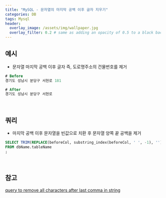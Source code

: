```yaml
---
title: "MySQL - 문자열의 마지막 공백 이후 글자 지우기"
categories: DB
tags: Mysql
header:
  overlay_image: /assets/img/wallpaper.jpg
  overlay_filter: 0.2 # same as adding an opacity of 0.5 to a black background
---
```


## 예시

- 문자열 마지막 공백 이후 글자 즉, 도로명주소의 건물번호를 제거

```sql
# Before
경기도 성남시 분당구 서현로 181

# After
경기도 성남시 분당구 서현로
```

<br>

## 쿼리

- 마지막 공백 이후 문자열을 빈값으로 치환 후 문자열 양쪽 끝 공백을 제거

```sql
SELECT TRIM(REPLACE(beforeCol, substring_index(beforeCol, ' ', -1), '')) AS afterCol
FROM dbName.tableName
;
```

<br>

## 참고

[query to remove all characters after last comma in string](https://stackoverflow.com/questions/17421448/query-to-remove-all-characters-after-last-comma-in-string)